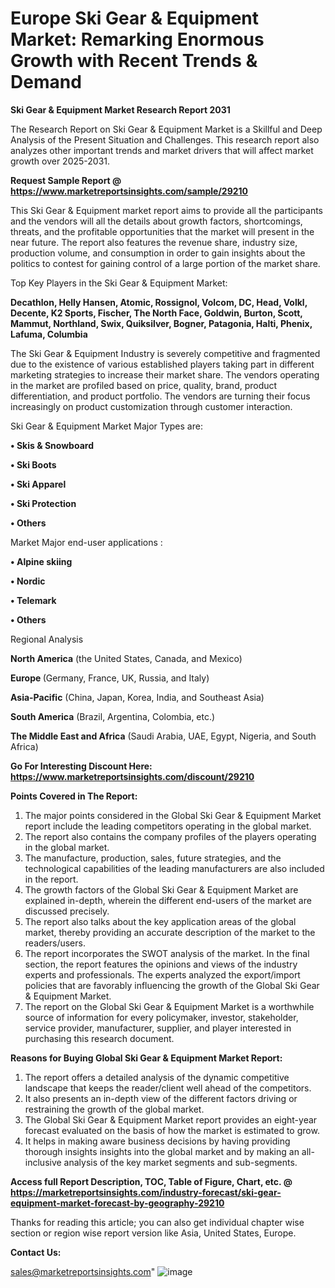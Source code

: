 # Europe Ski Gear & Equipment Market: Remarking Enormous Growth with Recent Trends & Demand

<strong>Ski Gear & Equipment Market Research Report 2031</strong>

The Research Report on Ski Gear & Equipment Market is a Skillful and Deep Analysis of the Present Situation and Challenges. This research report also analyzes other important trends and market drivers that will affect market growth over 2025-2031.

<strong>Request Sample Report @ <a href=https://www.marketreportsinsights.com/sample/29210>https://www.marketreportsinsights.com/sample/29210</a></strong>

This Ski Gear & Equipment market report aims to provide all the participants and the vendors will all the details about growth factors, shortcomings, threats, and the profitable opportunities that the market will present in the near future. The report also features the revenue share, industry size, production volume, and consumption in order to gain insights about the politics to contest for gaining control of a large portion of the market share.

Top Key Players in the Ski Gear & Equipment Market:

<strong>Decathlon, Helly Hansen, Atomic, Rossignol, Volcom, DC, Head, Volkl, Decente, K2 Sports, Fischer, The North Face, Goldwin, Burton, Scott, Mammut, Northland, Swix, Quiksilver, Bogner, Patagonia, Halti, Phenix, Lafuma, Columbia</strong>

The Ski Gear & Equipment Industry is severely competitive and fragmented due to the existence of various established players taking part in different marketing strategies to increase their market share. The vendors operating in the market are profiled based on price, quality, brand, product differentiation, and product portfolio. The vendors are turning their focus increasingly on product customization through customer interaction.

Ski Gear & Equipment Market Major Types are:

<strong>• Skis & Snowboard

• Ski Boots

• Ski Apparel

• Ski Protection

• Others</strong>

Market Major end-user applications :

<strong>• Alpine skiing

• Nordic

• Telemark

• Others</strong>

Regional Analysis

</u><strong><b>North America</b></strong> (the United States, Canada, and Mexico)

<strong><b>Europe </b></strong>(Germany, France, UK, Russia, and Italy)

<strong><b>Asia-Pacific</b></strong> (China, Japan, Korea, India, and Southeast Asia)

<strong><b>South America</b></strong> (Brazil, Argentina, Colombia, etc.)

<strong><b>The Middle East and Africa</b></strong> (Saudi Arabia, UAE, Egypt, Nigeria, and South Africa)

<strong>Go For Interesting Discount Here: <a href=https://www.marketreportsinsights.com/discount/29210>https://www.marketreportsinsights.com/discount/29210</a></strong>

<strong>Points Covered in The Report:</strong>
<ol>
  <li>The major points considered in the Global Ski Gear & Equipment Market report include the leading competitors operating in the global market.</li>
  <li>The report also contains the company profiles of the players operating in the global market.</li>
  <li>The manufacture, production, sales, future strategies, and the technological capabilities of the leading manufacturers are also included in the report.</li>
  <li>The growth factors of the Global Ski Gear & Equipment Market are explained in-depth, wherein the different end-users of the market are discussed precisely.</li>
  <li>The report also talks about the key application areas of the global market, thereby providing an accurate description of the market to the readers/users.</li>
  <li>The report incorporates the SWOT analysis of the market. In the final section, the report features the opinions and views of the industry experts and professionals. The experts analyzed the export/import policies that are favorably influencing the growth of the Global Ski Gear & Equipment Market.</li>
  <li>The report on the Global Ski Gear & Equipment Market is a worthwhile source of information for every policymaker, investor, stakeholder, service provider, manufacturer, supplier, and player interested in purchasing this research document.</li>
</ol>
<strong>Reasons for Buying Global Ski Gear & Equipment Market Report:</strong>

<ol>
  <li>The report offers a detailed analysis of the dynamic competitive landscape that keeps the reader/client well ahead of the competitors.</li>
  <li>It also presents an in-depth view of the different factors driving or restraining the growth of the global market.</li>
  <li>The Global Ski Gear & Equipment Market report provides an eight-year forecast evaluated on the basis of how the market is estimated to grow.</li>
  <li>It helps in making aware business decisions by having providing thorough insights insights into the global market and by making an all-inclusive analysis of the key market segments and sub-segments.</li>
</ol>
<strong>Access full Report Description, TOC, Table of Figure, Chart, etc. @ <a href=https://marketreportsinsights.com/industry-forecast/ski-gear-equipment-market-forecast-by-geography-29210>https://marketreportsinsights.com/industry-forecast/ski-gear-equipment-market-forecast-by-geography-29210</a></strong>


Thanks for reading this article; you can also get individual chapter wise section or region wise report version like Asia, United States, Europe.

<strong>Contact Us:</strong>

sales@marketreportsinsights.com"
![image](https://github.com/user-attachments/assets/38001f95-8d58-4403-842b-36a90f60a923)
